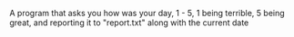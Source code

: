 A program that asks you how was your day, 1 - 5, 1 being terrible, 5 being great, and reporting it to "report.txt" along with the current date
